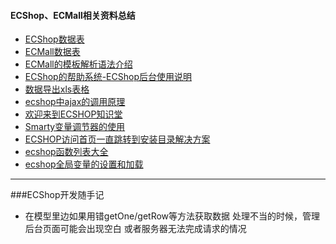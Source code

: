 #### ECShop、ECMall相关资料总结

- [ECShop数据表](https://github.com/Richardphp/ecshop_summary/blob/master/_posts/ecshop.sql)
- [ECMall数据表](http://www.360sdn.com/Php/2013/0911/858.html)
- [ECMall的模板解析语法介绍](http://www.nowamagic.net/librarys/veda/detail/1482)
- [ECShop的帮助系统-ECShop后台使用说明](http://help.ecshop.com/index.php)
- [数据导出xls表格](https://github.com/Richardphp/ecshop_summary/blob/master/_posts/export_excel.php)
- [ecshop中ajax的调用原理](http://www.68ecshop.com/article-870.html)
- [欢迎来到ECSHOP知识堂](http://help.ecmoban.com/)
- [Smarty变量调节器的使用](http://blog.csdn.net/chuangrain/article/details/7499680)
- [ECSHOP访问首页一直跳转到安装目录解决方案](https://github.com/Richardphp/ecshop_summary/blob/master/_posts/ecshop_skip_to_install.md)
- [ecshop函数列表大全](http://bbs.ecshop.com/thread-95500-1-1.html) 
- [ecshop全局变量的设置和加载](http://www.360doc.com/content/14/0504/11/9200790_374437952.shtml) 


-------

###ECShop开发随手记

- 在模型里边如果用错getOne/getRow等方法获取数据 处理不当的时候，管理后台页面可能会出现空白 或者服务器无法完成请求的情况